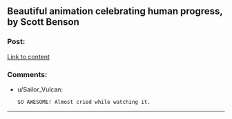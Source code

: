 ## Beautiful animation celebrating human progress, by Scott Benson

### Post:

[Link to content](http://www.bombsfall.com/?portfolio=the-murf)

### Comments:

- u/Sailor_Vulcan:
  ```
  SO AWESOME! Almost cried while watching it.
  ```

---

